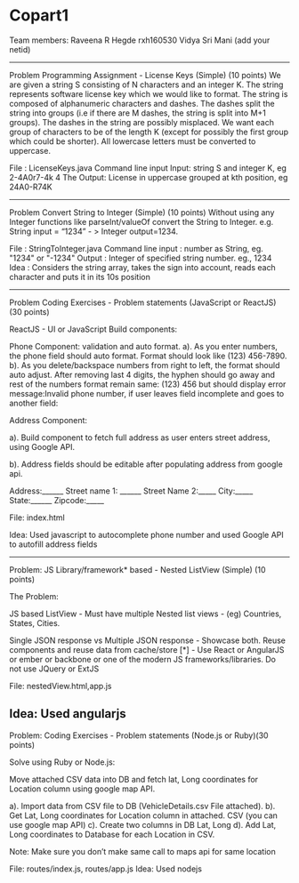 # Copart1

Team members:
Raveena R Hegde rxh160530
Vidya Sri Mani (add your netid)

-------------------------------------------------------------------------------------------------------------------------------
Problem
Programming Assignment - License Keys (Simple) (10 points)
We are given a string S consisting of N characters and an integer K. The string represents software license key which we would like to format. The string is composed of alphanumeric characters and dashes. The dashes split the string into groups (i.e if there are M dashes, the string is split into M+1 groups). The dashes in the string are possibly misplaced.
We want each group of characters to be of the length K (except for possibly the first group which could be shorter). All lowercase letters must be converted to uppercase.

File : LicenseKeys.java
Command line input Input: string S and integer K, eg 2-4A0r7-4k 4
The Output: License in uppercase grouped at kth position, eg 24A0-R74K

-------------------------------------------------------------------------------------------------------------------------------
Problem
Convert String to Integer (Simple) (10 points)
Without using any Integer functions like parseInt/valueOf convert the String to Integer. e.g. String input = “1234” - > Integer output=1234.

File : StringToInteger.java
Command line input : number as String, eg. "1234" or "-1234"
Output : Integer of specified string number. eg., 1234
Idea : Considers the string array, takes the sign into account, reads each character and puts it in its 10s position

---------------------------------------------------------------------------------------------------------------------------------
Problem
Coding Exercises - Problem statements (JavaScript or ReactJS) (30 points)

ReactJS - UI or JavaScript Build components:

Phone Component: validation and auto format. a). As you enter numbers, the phone field should auto format. Format should look like (123) 456-7890. b). As you delete/backspace numbers from right to left, the format should auto adjust. After removing last 4 digits, the hyphen should go away and rest of the numbers format remain same: (123) 456 but should display error message:Invalid phone number, if user leaves field incomplete and goes to another field:

Address Component:

a). Build component to fetch full address as user enters street address, using Google API.

b). Address fields should be editable after populating address from google api.

Address:______ Street name 1: ______ Street Name 2:_____ City:_____ State:______ Zipcode:_____

File: index.html

Idea: Used javascript to autocomplete phone number and used Google API to autofill address fields

---------------------------------------------------------------------------------------------------------------------------------
Problem:
JS Library/framework* based - Nested ListView (Simple) (10 points)

The Problem:

JS based ListView - Must have multiple Nested list views - (eg) Countries, States, Cities.

Single JSON response vs Multiple JSON response - Showcase both.
Reuse components and reuse data from cache/store [*] - Use React or AngularJS or ember or backbone or one of the modern JS frameworks/libraries. Do not use JQuery or ExtJS

File: nestedView.html,app.js

Idea: Used angularjs
---------------------------------------------------------------------------------------------------------------------------------
Problem:
Coding Exercises - Problem statements (Node.js or Ruby)(30 points)

Solve using Ruby or Node.js:

Move attached CSV data into DB and fetch lat, Long coordinates for Location column using google map API.

a). Import data from CSV file to DB (VehicleDetails.csv File attached). b). Get Lat, Long coordinates for Location column in attached. CSV (you can use google map API) c). Create two columns in DB Lat, Long d). Add Lat, Long coordinates to Database for each Location in CSV.

Note: Make sure you don’t make same call to maps api for same location

File: routes/index.js, routes/app.js
Idea: Used nodejs
